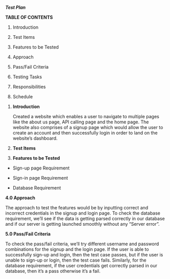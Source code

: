 ***Test Plan***

**TABLE OF CONTENTS**

1.  Introduction

2.  Test Items

3.  Features to be Tested

4.  Approach

5.  Pass/Fail Criteria

6.  Testing Tasks

7.  Responsibilities

8.  Schedule

<!-- -->

1.  **Introduction**

    Created a website which enables a user to navigate to multiple pages
    like the about us page, API calling page and the home page. The
    website also comprises of a signup page which would allow the user
    to create an account and then successfully login in order to land on
    the website’s dashboard.

2.  **Test Items**

3.  **Features to be Tested**

-   Sign-up page Requirement

-   Sign-in page Requirement

-   Database Requirement

**4.0 Approach**

The approach to test the features would be by inputting correct and
incorrect credentials in the signup and login page. To check the
database requirement, we’ll see if the data is getting parsed correctly
in our database and if our server is getting launched smoothly without
any “Server error”.

**5.0 Pass/Fail Criteria**

To check the pass/fail criteria, we’ll try different username and
password combinations for the signup and the login page. If the user is
able to successfully sign-up and login, then the test case passes, but
if the user is unable to sign-up or login, then the test case fails.
Similarly, for the database requirement, if the user credentials get
correctly parsed in our database, then it’s a pass otherwise it’s a
fail.
